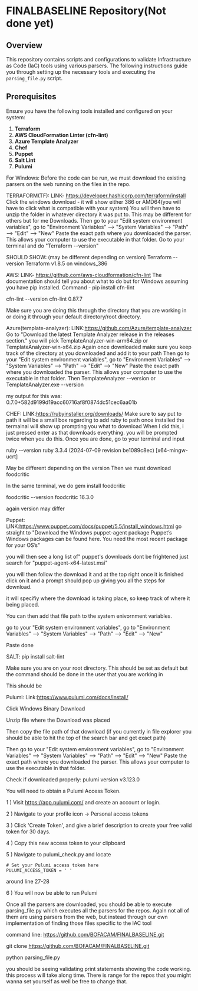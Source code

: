 # FINALBASELINE Repository(Not done yet)

## Overview

This repository contains scripts and configurations to validate Infrastructure as Code (IaC) tools using various parsers. The following instructions guide you through setting up the necessary tools and executing the `parsing_file.py` script.

## Prerequisites

Ensure you have the following tools installed and configured on your system:

1. **Terraform**
2. **AWS CloudFormation Linter (cfn-lint)**
3. **Azure Template Analyzer**
4. **Chef**
5. **Puppet**
6. **Salt Lint**
7. **Pulumi**

For Windows:
Before the code can be run, we must download the existing parsers on the web running on the files in the repo.

TERRAFORM(TF):
LINK- https://developer.hashicorp.com/terraform/install 
Click the windows download - it will show either 386 or AMD64(you will have to click what is compatible with your system)
You will then have to unzip the folder in whatever directory it was put to. This may be different for others but for me Downloads.
Then go to your "Edit system environment variables", go to "Environment Variables" --> "System Variables" --> "Path" --> "Edit" --> "New" 
Paste the exact path where you downloaded the parser. This allows your computer to use the executable in that folder. 
Go to your terminal and do "Terraform --version" 

SHOULD SHOW: (may be different depending on version)
Terraform --version
Terraform v1.8.5
on windows_386


AWS:
LINK- https://github.com/aws-cloudformation/cfn-lint
The documentation should tell you about what to do but for Windows assuming you have pip installed. 
Command - pip install cfn-lint

cfn-lint --version
cfn-lint 0.87.7

Make sure you are doing this through the directory that you are working in or doing it through your default directory/root directory.

Azure(template-analyzer):
LINK:https://github.com/Azure/template-analyzer
Go to "Download the latest Template Analyzer release in the releases section."
you will pick TemplateAnalyzer-win-arm64.zip or TemplateAnalyzer-win-x64.zip
Again once downloaded make sure you keep track of the directory at you downloaded and add it to your path
Then go to your "Edit system environment variables", go to "Environment Variables" --> "System Variables" --> "Path" --> "Edit" --> "New" 
Paste the exact path where you downloaded the parser. This allows your computer to use the executable in that folder. 
Then TemplateAnalyzer --version or TemplateAnalyzer.exe --version

my output for this was: 
0.7.0+582d9199d19acc60716af8f0874dc51cec6aa01b


CHEF:
LINK:https://rubyinstaller.org/downloads/
Make sure to say put to path it will be a small box regarding to add ruby to path 
once installed the termainal will show up prompting you what to download
When I did this, i just pressed enter as that downloads everything. you will be prompted twice when you do this. 
Once you are done, go to your terminal and input

ruby --version
ruby 3.3.4 (2024-07-09 revision be1089c8ec) [x64-mingw-ucrt]

May be different depending on the version
Then we must download foodcritic 

In the same terminal, we do 
gem install foodcritic

foodcritic --version
foodcritic 16.3.0

again version may differ

Puppet:
LINK:https://www.puppet.com/docs/puppet/5.5/install_windows.html
go straight to "Download the Windows puppet-agent package
Puppet’s Windows packages can be found here. You need the most recent package for your OS’s"

you will then see a long list of" puppet's downloads dont be frightened just search for "puppet-agent-x64-latest.msi"

you will then follow the download it and at the top right once it is finished click on it and a prompt should pop up giving you all the steps for download. 

it will specifiy where the download is taking place, so keep track of where it being placed. 

You can then add that file path to the system enivornment variables.

go to your "Edit system environment variables", go to "Environment Variables" --> "System Variables" --> "Path" --> "Edit" --> "New"

Paste done

SALT:
pip install salt-lint

Make sure you are on your root directory. This should be set as default but the command should be done in the user that you are working in



This should be 

Pulumi:
Link:https://www.pulumi.com/docs/install/

Click Windows Binary Download 

Unzip file where the Download was placed

Then copy the file path of that download (if you currently in file explorer you should be able to hit the top of the search bar and get exact path)

Then go to your "Edit system environment variables", go to "Environment Variables" --> "System Variables" --> "Path" --> "Edit" --> "New" 
Paste the exact path where you downloaded the parser. This allows your computer to use the executable in that folder. 

Check if downloaded properly:
pulumi version
v3.123.0

You will need to obtain a Pulumi Access Token. 

1 ) Visit https://app.pulumi.com/ and create an account or login.

2 ) Navigate to your profile icon -> Personal access tokens

3 ) Click 'Create Token', and give a brief description to create your free valid token for 30 days.

4 ) Copy this new access token to your clipboard

5 ) Navigate to pulumi_check.py and locate 

    # Set your Pulumi access token here 
    PULUMI_ACCESS_TOKEN = ' ' 
    
around line 27-28
    
6 ) You will now be able to run Pulumi 
    



Once all the parsers are downloaded, you should be able to execute parsing_file.py which executes all the parsers for the repos. Again not all of them are using parsers from the web, but instead through our own implementation of finding those files specific to the IAC tool

command line:
https://github.com/BOFACAM/FINALBASELINE.git

git clone https://github.com/BOFACAM/FINALBASELINE.git

python parsing_file.py

you should be seeing validating print statements showing the code working. this process will take along time. There is range for the repos that you might wanna set yourself as well be free to change that.















